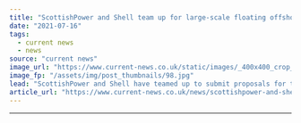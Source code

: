 ```yaml
---
title: "ScottishPower and Shell team up for large-scale floating offshore wind development"
date: "2021-07-16"
tags: 
  - current news
  - news
source: "current news"
image_url: "https://www.current-news.co.uk/static/images/_400x400_crop_center-center/Floating-Offshore-wind-credit-ScottishPower.jpg"
image_fp: "/assets/img/post_thumbnails/98.jpg"
lead: "​ScottishPower and Shell have teamed up to submit proposals for the world’s first large-scale floating offshore windfarms."
article_url: "https://www.current-news.co.uk/news/scottishpower-and-shell-team-up-for-large-scale-floating-offshore-wind-development?utm_source=rss-feeds&utm_medium=rss&utm_campaign=rss"
---
```


---
